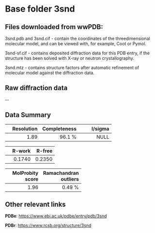 # Base folder 3snd

## Files downloaded from wwPDB:

3snd.pdb and 3snd.cif - contain the coordinates of the threedimensional molecular model, and can be viewed with, for example, Coot or Pymol.

3snd-sf.cif - contains deposited diffraction data for this PDB entry, if the structure has been solved with X-ray or neutron crystallography.

3snd.mtz - contains structure factors after automatic refinement of molecular model against the diffraction data.

## Raw diffraction data

--<br> 

## Data Summary
|   | Resolution | Completeness| I/sigma |
|---|-------------:|----------------:|--------------:|
|   |1.89|96.1  %|<img width=50/>NULL |

|   | **R-work**| **R-free**   
|---|-------------:|----------------:|           
||0.1740|0.2350|

|   |**MolProbity<br>score**| **Ramachandran<br>outliers** 
|---|-------------:|----------------:|
||1.96|0.49 %|

## Other relevant links 
**PDBe**:  https://www.ebi.ac.uk/pdbe/entry/pdb/3snd
 
**PDBr**: https://www.rcsb.org/structure/3snd 

